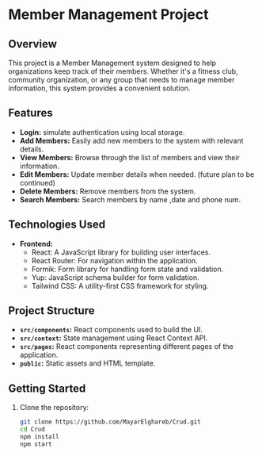 # Member Management Project

## Overview

This project is a Member Management system designed to help organizations keep track of their members. Whether it's a fitness club, community organization, or any group that needs to manage member information, this system provides a convenient solution.

## Features
- **Login:** simulate authentication using local storage.
- **Add Members:** Easily add new members to the system with relevant details.
- **View Members:** Browse through the list of members and view their information.
- **Edit Members:** Update member details when needed. (future plan to be continued)
- **Delete Members:** Remove members from the system.
- **Search Members:** Search members by name ,date and phone num.

## Technologies Used

- **Frontend:**
  - React: A JavaScript library for building user interfaces.
  - React Router: For navigation within the application.
  - Formik: Form library for handling form state and validation.
  - Yup: JavaScript schema builder for form validation.
  - Tailwind CSS: A utility-first CSS framework for styling.


## Project Structure

- **`src/components`:** React components used to build the UI.
- **`src/context`:** State management using React Context API.
- **`src/pages`:** React components representing different pages of the application.
- **`public`:** Static assets and HTML template.

## Getting Started

1. Clone the repository:
   ```bash
   git clone https://github.com/MayarElghareb/Crud.git
   cd Crud
   npm install
   npm start


